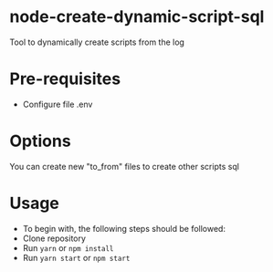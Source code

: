 # node-create-dynamic-script-sql

Tool to dynamically create scripts from the log

# Pre-requisites

- Configure file .env

# Options

You can create new "to_from" files to create other scripts sql

# Usage

- To begin with, the following steps should be followed:
- Clone repository
- Run `yarn` or `npm install`
- Run `yarn start` or `npm start`
